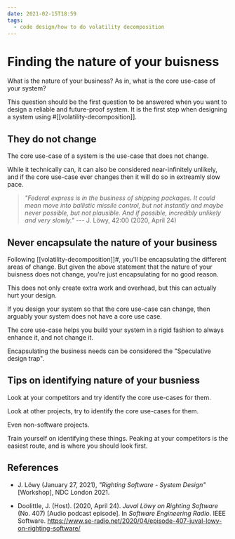 ```yaml
---
date: 2021-02-15T18:59
tags: 
  - code design/how to do volatility decomposition
---
```


# Finding the nature of your buisness

What is the nature of your business? As in, what is the core use-case of your
system?

This question should be the first question to be answered when you want to design
a reliable and future-proof system. It is the first step when designing a system
using #[[volatility-decomposition]].

## They do not change

The core use-case of a system is the use-case that does not change.

While it technically can, it can also be considered near-infinitely unlikely, and
if the core use-case ever changes then it will do so in extreamly slow pace.

> *"Federal express is in the business of shipping packages. It could mean move
> into ballistic missile control, but not instantly and maybe never possible, but
> not plausible. And if possible, incredibly unlikely and very slowly."*
> --- J. Löwy, 42:00 (2020, April 24)

## Never encapsulate the nature of your business

Following [[volatility-decomposition]]#, you'll be encapsulating the different
areas of change. But given the above statement that the nature of your buisness
does not change, you're just encapsulating for no good reason.

This does not only create extra work and overhead, but this can actually hurt
your design.

If you design your system so that the core use-case can change, then arguably
your system does not have a core use case.

The core use-case helps you build your system in a rigid fashion to always
enhance it, and not change it.

Encapsulating the business needs can be considered the "Speculative design trap".

## Tips on identifying nature of your busniess

Look at your competitors and try identify the core use-cases for them.

Look at other projects, try to identify the core use-cases for them.

Even non-software projects.

Train yourself on identifying these things. Peaking at your competitors is the
easiest route, and is where you should look first.

## References

- J. Löwy (January 27, 2021), *"Righting Software - System Design"* [Workshop],
  NDC London 2021.

- Doolittle, J. (Host). (2020, April 24). *Juval Löwy on Righting Software*
  (No. 407) [Audio podcast episode].
  In *Software Engineering Radio*. IEEE Software.
  <https://www.se-radio.net/2020/04/episode-407-juval-lowy-on-righting-software/>
